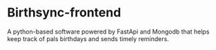 # Birthsync-frontend
A python-based software powered by FastApi and Mongodb that helps keep track of pals birthdays and sends timely reminders.
